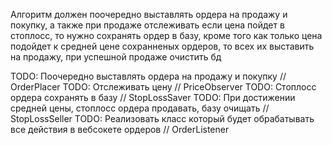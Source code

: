 Алгоритм должен поочередно выставлять ордера на продажу и покупку, а также при продаже отслеживать если цена пойдет в стоплосс,
то нужно сохранять ордер в базу, кроме того как только цена подойдет к средней цене сохранненых ордеров, то всех их выставить на продажу, при успешной продаже очистить бд

TODO: Поочередно выставлять ордера на продажу и покупку // OrderPlacer
TODO: Отслеживать цену // PriceObserver
TODO: Стоплосс ордера сохранять в базу // StopLossSaver
TODO: При достижении средней цены, стоплосс ордера продавать, базу очищать // StopLossSeller
TODO: Реализовать класс который будет обрабатывать все действия в вебсокете ордеров // OrderListener
